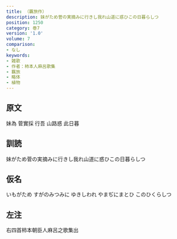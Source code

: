 ```yaml
---
title: （覊旅作）
description: 妹がため菅の実摘みに行きし我れ山道に惑ひこの日暮らしつ
position: 1250
category: 巻7
version: '1.0'
volume: 7
comparison:
- なし
keywords:
- 雑歌
- 作者：柿本人麻呂歌集
- 羈旅
- 略体
- 植物
---
```


## 原文

妹為 菅實採 行吾 山路惑 此日暮

## 訓読

妹がため菅の実摘みに行きし我れ山道に惑ひこの日暮らしつ

## 仮名

いもがため すがのみつみに ゆきしわれ やまぢにまとひ このひくらしつ

## 左注

右四首柿本朝臣人麻呂之歌集出
